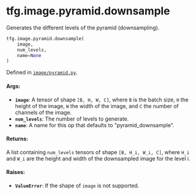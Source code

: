 <div itemscope itemtype="http://developers.google.com/ReferenceObject">
<meta itemprop="name" content="tfg.image.pyramid.downsample" />
<meta itemprop="path" content="Stable" />
</div>

# tfg.image.pyramid.downsample

Generates the different levels of the pyramid (downsampling).

``` python
tfg.image.pyramid.downsample(
    image,
    num_levels,
    name=None
)
```



Defined in [`image/pyramid.py`](https://github.com/tensorflow/graphics/blob/master/tensorflow_graphics/image/pyramid.py).

<!-- Placeholder for "Used in" -->

#### Args:

* <b>`image`</b>: A tensor of shape `[B, H, W, C]`, where `B` is the batch size, `H`
  the height of the image, `W` the width of the image, and `C` the number of
  channels of the image.
* <b>`num_levels`</b>: The number of levels to generate.
* <b>`name`</b>: A name for this op that defaults to "pyramid_downsample".


#### Returns:

A list containing `num_levels` tensors of shape `[B, H_i, W_i, C]`, where
`H_i` and `W_i` are the height and width of the downsampled image for the
level i.


#### Raises:

* <b>`ValueError`</b>: If the shape of `image` is not supported.